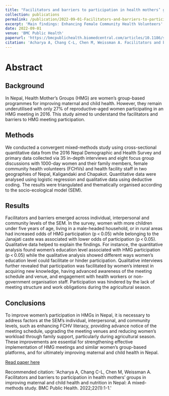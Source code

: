 ```yaml
---
title: "Facilitators and barriers to participation in health mothers’ groups in improving maternal and child health and nutrition in Nepal: A mixed-methods study"
collection: publications
permalink: /publication/2022-09-01-Facilitators-and-barriers-to-participation-in-health-mothers-groups-in-improving-maternal-and-child-health-and-nutrition-in-Nepal-A-mixed-methods-study
excerpt: 'Main findings: Enhancing Female Community Health Volunteers' literacy, providing advance notice of the meeting schedule, upgrading the meeting venues and reducing women’s workload through family support, particularly during agricultural season may help to improve health mother's groups participation.'
date: 2022-09-01
venue: 'BMC Public Health'
paperurl: 'https://bmcpublichealth.biomedcentral.com/articles/10.1186/s12889-022-13859-6'
citation: 'Acharya A, Chang C-L, Chen M, Weissman A. Facilitators and barriers to participation in health mothers’ groups in improving maternal and child health and nutrition in Nepal: A mixed-methods study. BMC Public Health. 2022;22(1):1-1.'
---
```

# Abstract

## Background
In Nepal, Health Mother’s Groups (HMG) are women’s group-based programmes for improving maternal and child health. However, they remain underutilised with only 27% of reproductive-aged women participating in an HMG meeting in 2016. This study aimed to understand the facilitators and barriers to HMG meeting participation.

## Methods
We conducted a convergent mixed-methods study using cross-sectional quantitative data from the 2016 Nepal Demographic and Health Survey and primary data collected via 35 in-depth interviews and eight focus group discussions with 1000-day women and their family members, female community health volunteers (FCHVs) and health facility staff in two geographies of Nepal, Kaligandaki and Chapakot. Quantitative data were analysed using logistic regression and qualitative data using deductive coding. The results were triangulated and thematically organised according to the socio-ecological model (SEM).

## Results
Facilitators and barriers emerged across individual, interpersonal and community levels of the SEM. In the survey, women with more children under five years of age, living in a male-headed household, or in rural areas had increased odds of HMG participation (p < 0.05) while belonging to the Janajati caste was associated with lower odds of participation (p < 0.05). Qualitative data helped to explain the findings. For instance, the quantitative analysis found women’s education level associated with HMG participation (p < 0.05) while the qualitative analysis showed different ways women’s education level could facilitate or hinder participation. Qualitative interviews further revealed that participation was facilitated by women’s interest in acquiring new knowledge, having advanced awareness of the meeting schedule and venue, and engagement with health workers or non-government organisation staff. Participation was hindered by the lack of meeting structure and work obligations during the agricultural season.

## Conclusions
To improve women’s participation in HMGs in Nepal, it is necessary to address factors at the SEM’s individual, interpersonal, and community levels, such as enhancing FCHV literacy, providing advance notice of the meeting schedule, upgrading the meeting venues and reducing women’s workload through family support, particularly during agricultural season. These improvements are essential for strengthening effective implementation of HMG meetings and similar women’s group-based platforms, and for ultimately improving maternal and child health in Nepal.

[Read paper here](https://bmcpublichealth.biomedcentral.com/articles/10.1186/s12889-022-13859-6)

Recommended citation: 'Acharya A, Chang C-L, Chen M, Weissman A. Facilitators and barriers to participation in health mothers’ groups in improving maternal and child health and nutrition in Nepal: A mixed-methods study. BMC Public Health. 2022;22(1):1-1.'
